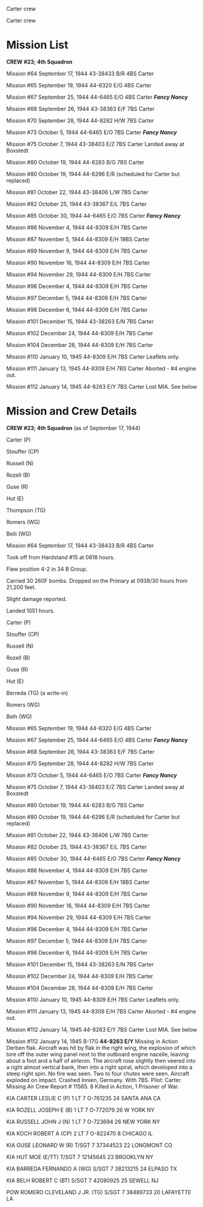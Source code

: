 





Carter crew






 




Carter crew

# Mission List

**CREW #23; 4th Squadron**

Mission #64 September 17, 1944 43-38433 B/R 4BS Carter

Mission #65 September 19, 1944 44-8320 E/G 4BS Carter

Mission #67 September 25, 1944 44-6465 E/O 4BS Carter ***Fancy
Nancy***

Mission #68 September 26, 1944 43-38363 E/F 7BS Carter

Mission #70 September 28, 1944 44-8282 H/W 7BS Carter

Mission #73 October 5, 1944 44-6465 E/O 7BS Carter ***Fancy
Nancy***

Mission #75 October 7, 1944 43-38403 E/Z 7BS Carter
Landed away at Boxstedt

Mission #80 October 19, 1944 44-8283 B/G 7BS Carter

Mission #80 October 19, 1944 44-6296 E/R (scheduled for
Carter but replaced)

Mission #81 October 22, 1944 43-38406 L/W 7BS Carter

Mission #82 October 25, 1944 43-38367 E/L 7BS Carter

Mission #85 October 30, 1944 44-6465 E/O 7BS Carter ***Fancy
Nancy***

Mission #86 November 4, 1944 44-8309 E/H 7BS Carter

Mission #87 November 5, 1944 44-8309 E/H 18BS Carter

Mission #89 November 9, 1944 44-8309 E/H 7BS Carter

Mission #90 November 16, 1944 44-8309 E/H 7BS Carter

Mission #94 November 29, 1944 44-8309 E/H 7BS Carter

Mission #96 December 4, 1944 44-8309 E/H 7BS Carter

Mission #97 December 5, 1944 44-8309 E/H 7BS Carter

Mission #98 December 6, 1944 44-8309 E/H 7BS Carter

Mission #101 December 15, 1944 43-38263 E/N 7BS Carter

Mission #102 December 24, 1944 44-8309 E/H 7BS Carter

Mission #104 December 28, 1944 44-8309 E/H 7BS Carter

Mission #110 January 10, 1945 44-8309 E/H 7BS
Carter
Leaflets only.

Mission #111 January 13, 1945 44-8309 E/H 7BS
Carter
Aborted \- #4 engine out.

Mission #112 January 14, 1945 44-8263 E/Y 7BS Carter
Lost MIA. See below

# Mission and Crew Details

**CREW #23; 4th Squadron** (as of September 17, 1944\)

Carter (P)

Stouffer (CP)

Russell (N)

Rozell (B)

Guse (R)

Hut (E)

Thompson (TG)

Romers (WG)

Belii (WG)

Mission #64 September 17, 1944 43-38433 B/R 4BS Carter

Took off from Hardstand #15 at 0618 hours.

Flew position 4-2 in 34 B Group.

Carried 30 260F bombs. Dropped on the Primary at 0938/30
hours from 21,200 feet.

Slight damage reported.

Landed 1051 hours.

Carter (P)

Stouffer (CP)

Russell (N)

Rozell (B)

Guse (R)

Hut (E)

Berreda (TG) (a write-in)

Romers (WG)

Belh (WG)

Mission #65 September 19, 1944 44-8320 E/G 4BS Carter

Mission #67 September 25, 1944 44-6465 E/O 4BS Carter ***Fancy
Nancy***

Mission #68 September 26, 1944 43-38363 E/F 7BS Carter

Mission #70 September 28, 1944 44-8282 H/W 7BS Carter

Mission #73 October 5, 1944 44-6465 E/O 7BS Carter ***Fancy
Nancy***

Mission #75 October 7, 1944 43-38403 E/Z 7BS Carter
Landed away at Boxstedt

Mission #80 October 19, 1944 44-8283 B/G 7BS Carter

Mission #80 October 19, 1944 44-6296 E/R (scheduled for
Carter but replaced)

Mission #81 October 22, 1944 43-38406 L/W 7BS Carter

Mission #82 October 25, 1944 43-38367 E/L 7BS Carter

Mission #85 October 30, 1944 44-6465 E/O 7BS Carter ***Fancy
Nancy***

Mission #86 November 4, 1944 44-8309 E/H 7BS Carter

Mission #87 November 5, 1944 44-8309 E/H 18BS Carter

Mission #89 November 9, 1944 44-8309 E/H 7BS Carter

Mission #90 November 16, 1944 44-8309 E/H 7BS Carter

Mission #94 November 29, 1944 44-8309 E/H 7BS Carter

Mission #96 December 4, 1944 44-8309 E/H 7BS Carter

Mission #97 December 5, 1944 44-8309 E/H 7BS Carter

Mission #98 December 6, 1944 44-8309 E/H 7BS Carter

Mission #101 December 15, 1944 43-38263 E/N 7BS Carter

Mission #102 December 24, 1944 44-8309 E/H 7BS Carter

Mission #104 December 28, 1944 44-8309 E/H 7BS Carter

Mission #110 January 10, 1945 44-8309 E/H 7BS
Carter
Leaflets only.

Mission #111 January 13, 1945 44-8309 E/H 7BS
Carter
Aborted \- #4 engine out.

Mission #112 January 14, 1945 44-8263 E/Y 7BS Carter
Lost MIA. See below

Mission #112 January 14, 1945 B-17G **44-8263 E/Y**  Missing
in Action Derben flak. Aircraft was hit by flak in the right wing, the
explosion of which tore off the outer wing panel next to the outboard engine
nacelle, leaving about a foot and a half of airleron. The aircraft rose
slightly then veered into a right almost vertical bank, then into a right
spiral, which developed into a steep right spin. No fire was seen. Two to four
chutes were seen. Aircraft exploded on impact. Crashed Innien, Germany. With
7BS. Pilot: Carter. Missing Air Crew Report \# 11565\. 8 Killed in Action,
1 Prisoner of War.

KIA CARTER LESLIE C
(P)
1 LT 7
O-761235
24 SANTA ANA CA

KIA ROZELL JOSEPH E
(B)
1 LT 7
O-772079
26 W YORK NY

KIA RUSSELL JOHN J
(N)
1 LT
7
O-723694
26 NEW YORK NY

KIA KOCH ROBERT A (CP)
2 LT 7
O-822470
8 CHICAGO
IL

KIA GUSE LEONARD W
(R)
T/SGT 7
37344523
22 LONGMONT CO

KIA HUT MOE
(E/TT)
T/SGT
7
12145645
23 BROOKLYN NY

KIA BARREDA FERNANDO A
(WG)
S/SGT
7
38213215
24 ELPASO TX

KIA BELH ROBERT C
(BT)
S/SGT 7
42080925
25 SEWELL NJ

POW ROMERO CLEVELAND J JR.
(TG)
S/SGT
7
38489733
20 LAFAYETTE LA




